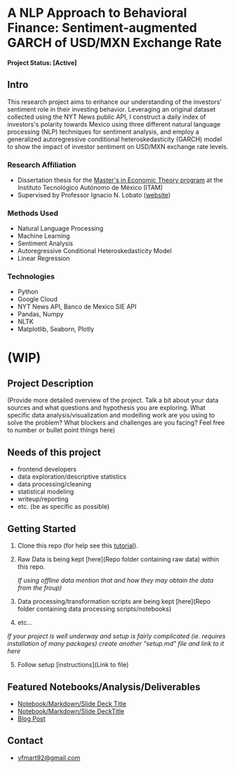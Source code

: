 # A NLP Approach to Behavioral Finance: Sentiment-augmented GARCH of USD/MXN Exchange Rate


#### Project Status: [Active]

## Intro
This research project aims to enhance our understanding of the investors' sentiment role in their investing behavior. Leveraging an original dataset collected using the NYT News public API, I construct a daily index of investors's polarity towards Mexico using three different natural language processing (NLP) techniques for sentiment analysis, and employ a generalized autoregressive conditional heteroskedasticity (GARCH) model to show the impact of
investor sentiment on USD/MXN exchange rate levels.
### Research Affiliation
* Dissertation thesis for the [Master's in Economic Theory program](https://posgrados.itam.mx/en) at the Instituto Tecnológico Autónomo de México (ITAM)
* Supervised by Professor Ignacio N. Lobato ([website](https://sites.google.com/site/ignacionlobato/))

### Methods Used
* Natural Language Processing
* Machine Learning
* Sentiment Analysis
* Autoregressive Conditional Heteroskedasticity Model
* Linear Regression

### Technologies
* Python
* Google Cloud
* NYT News API, Banco de Mexico SIE API
* Pandas, Numpy
* NLTK
* Matplotlib, Seaborn, Plotly

# (WIP)
## Project Description
(Provide more detailed overview of the project.  Talk a bit about your data sources and what questions and hypothesis you are exploring. What specific data analysis/visualization and modelling work are you using to solve the problem? What blockers and challenges are you facing?  Feel free to number or bullet point things here)

## Needs of this project

- frontend developers
- data exploration/descriptive statistics
- data processing/cleaning
- statistical modeling
- writeup/reporting
- etc. (be as specific as possible)

## Getting Started

1. Clone this repo (for help see this [tutorial](https://help.github.com/articles/cloning-a-repository/)).
2. Raw Data is being kept [here](Repo folder containing raw data) within this repo.

    *If using offline data mention that and how they may obtain the data from the froup)*

3. Data processing/transformation scripts are being kept [here](Repo folder containing data processing scripts/notebooks)
4. etc...

*If your project is well underway and setup is fairly complicated (ie. requires installation of many packages) create another "setup.md" file and link to it here*

5. Follow setup [instructions](Link to file)

## Featured Notebooks/Analysis/Deliverables
* [Notebook/Markdown/Slide Deck Title](link)
* [Notebook/Markdown/Slide DeckTitle](link)
* [Blog Post](link)


## Contact
* vfmart92@gmail.com